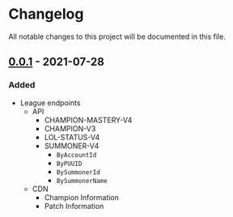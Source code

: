 # Changelog

All notable changes to this project will be documented in this file.

## [0.0.1] - 2021-07-28

### Added

- League endpoints
  - API
    - CHAMPION-MASTERY-V4
    - CHAMPION-V3
    - LOL-STATUS-V4
    - SUMMONER-V4
      - `ByAccountId`
      - `ByPUUID`
      - `BySummonerId`
      - `BySummonerName`
  - CDN
    - Champion Information
    - Patch Information

[0.0.1]: https://github.com/lilystoney/riot_api/releases/tag/v0.0.1

